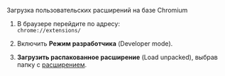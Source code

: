 Загрузка пользовательских расширений на базе Chromium

1. В браузере перейдите по адресу:  
   `chrome://extensions/`

2. Включить **Режим разработчика** (Developer mode).

3. **Загрузить распакованное расширение** (Load unpacked), выбрав папку с [расширением](https://github.com/Detnilius/twitchProxy/archive/refs/heads/main.zip).
